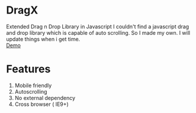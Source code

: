 # DragX
Extended Drag n Drop Library in Javascript
I couldn't find a javascript drag and drop library which is capable of auto scrolling. So I made my own. I will update things when i get time.
<br>
<a href="https://joshyfrancis.github.io/DragX/DragXTest.htm">Demo</a>
# Features
  1. Mobile friendly
  2. Autoscrolling
  3. No external dependency
  4. Cross browser ( IE9+)
  

